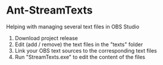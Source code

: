 # Ant-StreamTexts
 Helping with managing several text files in OBS Studio
 
1. Download project release
2. Edit (add / remove) the text files in the "texts" folder
3. Link your OBS text sources to the corresponding text files
4. Run "StreamTexts.exe" to edit the content of the files
